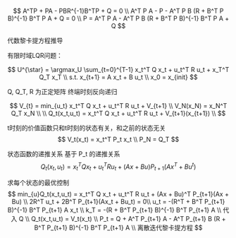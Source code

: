 

$$
A^TP + PA - PBR^{-1}B^TP + Q = 0 \\ 
A^T P A - P - A^T P B (R + B^T P B)^{-1} B^T P A + Q = 0 \\ 
P = A^T P A - A^T P B (R + B^T P B)^{-1} B^T P A + Q
$$ 



 代数黎卡提方程推导 

有限时域LQR问题：

$$
U^{\star} = \argmax_U \sum_{t=0}^{T-1} x_t^T Q x_t + u_t^T R u_t + x_T^T Q_T x_T \\
s.t. x_{t+1} = A x_t + B u_t \\
x_0 = x_{init}
$$

Q, Q_T, R 为正定矩阵
终端时刻反向递归 

$$
V_{t} = min_{u_t} x_t^T Q x_t + u_t^T R u_t + V_{t+1} \\  
V_N(x_N) = x_N^T Q_T x_N  \\
\\
Q_t(x_t,u_t) = x_t^T Q x_t + u_t^T R u_t + V_{t+1}(x_{t+1}) \\ 
$$

t时刻的价值函数只和t时刻的状态有关，和之前的状态无关 
$$
V_t(x_t) = x_t^T P_t x_t \\ 
P_N = Q_T 
$$ 


状态函数的递推关系 基于 P_t 的递推关系
$$
Q_t(x_t,u_t) = x_t^T Q x_t + u_t^T R u_t + (Ax + Bu)P_{t+1}(Ax^T + Bu^t)
$$

求每个状态的最优控制 
$$
min_{u}Q_t(x_t,u_t) = x_t^T Q x_t + u_t^T R u_t + (Ax + Bu)^T P_{t+1}(Ax + Bu)  \\
2R^T u_t  + 2B^T P_{t+1}(Ax_t + Bu_t)  = 0\\
u_t = -(R^T + B^T P_{t+1} B)^{-1} B^T P_{t+1} A x_t
\\ 
k_T = -(R + B^T P_{t+1} B)^{-1} B^T P_{t+1} A 
\\ 
代入 Q 
\\
Q_t(x_t,u_t) = V_t(x_t) \\ 
P_t = Q + A^T P_{t+1} A - A^T P_{t+1} B (R + B^T P_{t+1} B)^{-1} B^T P_{t+1} A \\ 离散迭代黎卡提方程
$$

